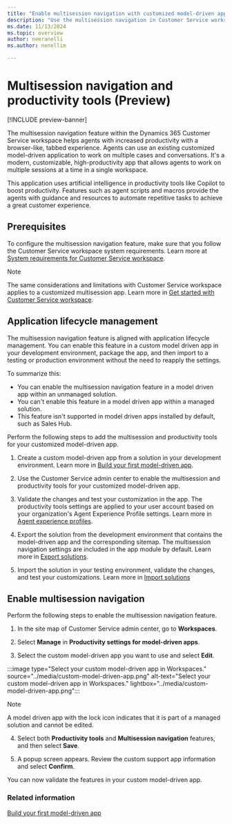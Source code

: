 ```yaml
---
title: "Enable multisession navigation with customized model-driven apps (Preview)| MicrosoftDocs"
description: "Use the multisession navigation in Customer Service workspace to help agents work on multiple cases and conversations."
ms.date: 11/13/2024
ms.topic: overview
author: neeranelli
ms.author: nenellim

---
```


# Multisession navigation and productivity tools (Preview)

[!INCLUDE preview-banner]

The multisession navigation feature within the Dynamics 365 Customer Service workspace helps agents with increased productivity with a browser-like, tabbed experience. Agents can use an existing customized model-driven application to work on multiple cases and conversations. It's a modern, customizable, high-productivity app that allows agents to work on multiple sessions at a time in a single workspace.

This application uses artificial intelligence in productivity tools like Copilot to boost productivity. Features such as agent scripts and macros provide the agents with guidance and resources to automate repetitive tasks to achieve a great customer experience.

## Prerequisites

To configure the multisession navigation feature, make sure that you follow the Customer Service workspace system requirements. Learn more at [System requirements for Customer Service workspace](../implement/customer-service-workspace-system-requirements.md).

> [!NOTE]
> The same considerations and limitations with Customer Service workspace applies to a customized multisession app. Learn more in [Get started with Customer Service workspace](../implement/csw-overview.md).


## Application lifecycle management

The multisession navigation feature is aligned with application lifecycle management. You can enable this feature in a custom model driven app in your development environment, package the app, and then import to a testing or production environment without the need to reapply the settings. 

To summarize this:
- You can enable the multisession navigation feature in a model driven app within an unmanaged solution.
- You can't enable this feature in a model driven app within a managed solution.
- This feature isn't supported in model driven apps installed by default, such as Sales Hub.

Perform the following steps to add the multisession and productivity tools for your customized model-driven app.

1. Create a custom model-driven app from a solution in your development environment. Learn more in [Build your first model-driven app](/power-apps/maker/model-driven-apps/build-first-model-driven-app).

2. Use the Customer Service admin center to enable the multisession and productivity tools for your customized model-driven app.

3. Validate the changes and test your customization in the app. The productivity tools settings are applied to your user account based on your organization's Agent Experience Profile settings. Learn more in [Agent experience profiles](./overview.md).

4. Export the solution from the development environment that contains the model-driven app and the corresponding sitemap. The multisession navigation settings are included in the app module by default. Learn more in [Export solutions](/power-apps/maker/data-platform/export-solutions).

5. Import the solution in your testing environment, validate the changes, and test your customizations. Learn more in [Import solutions](/power-apps/maker/data-platform/import-update-export-solutions)


## Enable multisession navigation

Perform the following steps to enable the multisession navigation feature.

1. In the site map of Customer Service admin center, go to **Workspaces**. 

2. Select **Manage** in **Productivity settings for model-driven apps**.

3. Select the custom model-driven app you want to use and select **Edit**.

  :::image type="Select your custom model-driven app in Workspaces." source="../media/custom-model-driven-app.png" alt-text="Select your custom model-driven app in Workspaces." lightbox="../media/custom-model-driven-app.png":::

> [!NOTE]
> A model driven app with the lock icon indicates that it is part of a managed solution and cannot be edited.

4. Select both **Productivity tools** and **Multisession navigation** features, and then select **Save**.

5. A popup screen appears. Review the custom support app information and select **Confirm**.

You can now validate the features in your custom model-driven app.

### Related information

[Build your first model-driven app](/power-apps/maker/model-driven-apps/build-first-model-driven-app)

